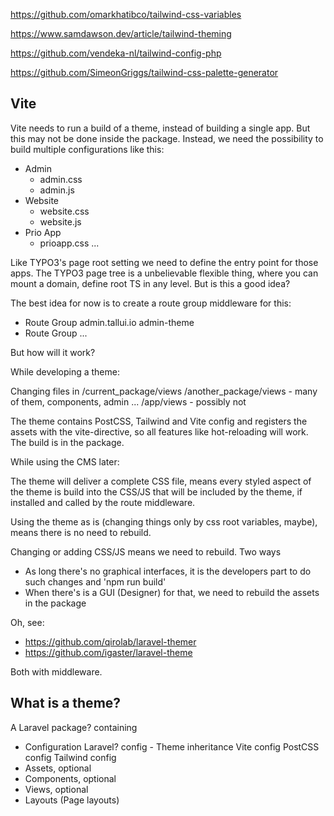 https://github.com/omarkhatibco/tailwind-css-variables

https://www.samdawson.dev/article/tailwind-theming

https://github.com/vendeka-nl/tailwind-config-php

https://github.com/SimeonGriggs/tailwind-css-palette-generator


## Vite

Vite needs to run a build of a theme, instead of building a single app. But this may not be done inside the package. Instead, we need
the possibility to build multiple configurations like this:

- Admin
    - admin.css
    - admin.js
- Website
    - website.css
    - website.js
- Prio App
    - prioapp.css
    ...

Like TYPO3's page root setting we need to define the entry point for those apps. The TYPO3 page tree is a unbelievable flexible thing, where you can mount a domain, define root TS in any level. But is this a good idea?

The best idea for now is to create a route group middleware for this:

- Route Group   admin.tallui.io   admin-theme
- Route Group   ...

But how will it work?

While developing a theme:

Changing files in
        /current_package/views
        /another_package/views - many of them, components, admin ...
        /app/views - possibly not

The theme contains PostCSS, Tailwind and Vite config and registers the assets with the vite-directive, so all features like hot-reloading will work. The build is in the package.


While using the CMS later:

The theme will deliver a complete CSS file, means every styled aspect of the theme is build into the CSS/JS that will be included by the theme, if installed and called by the route middleware.

Using the theme as is (changing things only by css root variables, maybe), means there is no need to rebuild.

Changing or adding CSS/JS means we need to rebuild. Two ways

- As long there's no graphical interfaces, it is the developers part to do such changes and 'npm run build'
- When there's is a GUI (Designer) for that, we need to rebuild the assets in the package

Oh, see:

- https://github.com/qirolab/laravel-themer
- https://github.com/igaster/laravel-theme

Both with middleware.

## What is a theme?

A Laravel package? containing

- Configuration
    Laravel? config
        - Theme inheritance
    Vite config
    PostCSS config
    Tailwind config
- Assets, optional
- Components, optional
- Views, optional
- Layouts (Page layouts)

